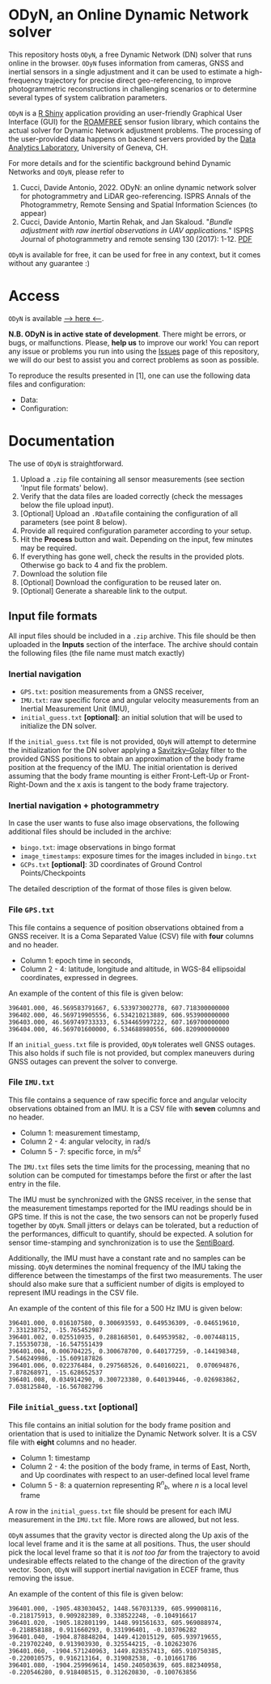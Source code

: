 # ODyN, an Online Dynamic Network solver

This repository hosts `ODyN`, a free Dynamic Network (DN) solver that runs online in the browser. `ODyN` fuses information from cameras, GNSS and inertial sensors in a single adjustment and it can be used to estimate a high-frequency trajectory for precise direct geo-referencing, to improve photogrammetric reconstructions in challenging scenarios or to determine several types of system calibration parameters.

`ODyN` is a [R Shiny](https://shiny.rstudio.com/) application providing an user-friendly Graphical User Interface (GUI) for the [ROAMFREE](https://github.com/AIRLab-POLIMI/ROAMFREE) sensor fusion library, which contains the actual solver for Dynamic Network adjustment problems. The processing of the user-provided data happens on backend servers provided by the [Data Analytics Laboratory](https://data-analytics-lab.netlify.app/), University of Geneva, CH. 

For more details and for the scientific background behind Dynamic Networks and `ODyN`, please refer to

1. Cucci, Davide Antonio, 2022. ODyN: an online dynamic network solver for photogrammetry and LiDAR geo-referencing. ISPRS Annals of the Photogrammetry, Remote Sensing and Spatial Information Sciences (to appear)
2. Cucci, Davide Antonio, Martin Rehak, and Jan Skaloud. "*Bundle adjustment with raw inertial observations in UAV applications.*" ISPRS Journal of photogrammetry and remote sensing 130 (2017): 1-12. [PDF](https://drive.google.com/file/d/1U2RKh7T98bFJYvnMGHIOrxKyIRVDP0Oi/view?usp=sharing)

`ODyN` is available for free, it can be used for free in any context, but it comes without any guarantee :)

# Access

`ODyN` is available [ --> here <--](http://129.194.40.13:3839/app/dn_gui).

**N.B. ODyN is in active state of development**. There might be errors, or bugs, or malfunctions. Please, **help us** to improve our work! You can report any issue or problems you run into using the [Issues](https://github.com/SMAC-Group/ODyN/issues) page of this repository, we will do our best to assist you and correct problems as soon as possible.

To reproduce the results presented in [1], one can use the following data files and configuration:
- Data:
- Configuration:

# Documentation

The use of `ODyN` is straightforward.

1. Upload a `.zip` file containing all sensor measurements (see section 'Input file formats' below).
2. Verify that the data files are loaded correctly (check the messages below the file upload input).
2. [Optional] Upload an `.RData`file containing the configuration of all parameters (see point 8 below).
3. Provide all required configuration parameter according to your setup.
4. Hit the **Process** button and wait. Depending on the input, few minutes may be required.
6. If everything has gone well, check the results in the provided plots. Otherwise go back to 4 and fix the problem.
7. Download the solution file
8. [Optional] Download the configuration to be reused later on.
9. [Optional] Generate a shareable link to the output.

## Input file formats

All input files should be included in a `.zip` archive. This file should be then uploaded in the **Inputs** section of the interface. The archive should contain the following files (the file name must match exactly)

### Inertial navigation

- `GPS.txt`: position measurements from a GNSS receiver,
- `IMU.txt`: raw specific force and angular velocity measurements from an Inertial Measurement Unit (IMU),
- `initial_guess.txt` **[optional]**: an initial solution that will be used to initialize the DN solver.

If the `initial_guess.txt` file  is not provided, `ODyN` will attempt to determine the initialization for the DN solver applying a [Savitzky–Golay](https://en.wikipedia.org/wiki/Savitzky%E2%80%93Golay_filter) filter to the provided GNSS positions to obtain an approximation of the body frame position at the frequency of the IMU. The initial orientation is derived assuming that the body frame mounting is either Front-Left-Up or Front-Right-Down and the x axis is tangent to the body frame trajectory.

### Inertial navigation + photogrammetry

In case the user wants to fuse also image observations, the following additional files should be included in the archive:

- `bingo.txt`: image observations in bingo format
- `image_timestamps`: exposure times for the images included in `bingo.txt`
- `GCPs.txt` **[optional]**: 3D coordinates of Ground Control Points/Checkpoints

The detailed description of the format of those files is given below.

### File `GPS.txt`

This file contains a sequence of position observations obtained from a GNSS receiver. It is a Coma Separated Value (CSV) file with **four** columns and no header.

- Column 1: epoch time in seconds,
- Column 2 - 4: latitude, longitude and altitude, in WGS-84 ellipsoidal coordinates, expressed in degrees.


An example of the content of this file is given below:

```396400.000, 46.569360752778, 6.533852830556, 609.752100000000
396401.000, 46.569583791667, 6.533973002778, 607.718300000000
396402.000, 46.569719905556, 6.534210213889, 606.953900000000
396403.000, 46.569749733333, 6.534465997222, 607.169700000000
396404.000, 46.569701600000, 6.534688980556, 606.820900000000
```

If an `initial_guess.txt` file is provided, `ODyN` tolerates well GNSS outages. This also holds if such file is not provided, but complex maneuvers during GNSS outages can prevent the solver to converge.

### File `IMU.txt`

This file contains a sequence of raw specific force and angular velocity observations obtained from an IMU. It is a CSV file with **seven** columns and no header.

- Column 1: measurement timestamp,
- Column 2 - 4: angular velocity, in rad/s
- Column 5 - 7: specific force, in m/s<sup>2</sup>

The `IMU.txt` files sets the time limits for the processing, meaning that no solution can be computed for timestamps before the first or after the last entry in the file. 

The IMU must be synchronized with the GNSS receiver, in the sense that the measurement timestamps reported for the IMU readings should be in GPS time. If this is not the case, the two sensors can not be properly fused together by `ODyN`. Small jitters or delays can be tolerated, but a reduction of the performances, difficult to quantify, should be expected. A solution for sensor time-stamping and synchronization is to use the [SentiBoard](https://sentisystems.com/sales-2/).

Additionally, the IMU must have a constant rate and no samples can be missing. `ODyN` determines the nominal frequency of the IMU taking the difference between the timestamps of the first two measurements. The user should also make sure that a sufficient number of digits is employed to represent IMU readings in the CSV file.

An example of the content of this file for a 500 Hz IMU is given below:

```
396401.000, 0.016107580, 0.300693593, 0.649536309, -0.046519610, 7.331238752, -15.765452987
396401.002, 0.025510935, 0.288168501, 0.649539582, -0.007448115, 7.155350738, -16.547551439
396401.004, 0.006704225, 0.300678700, 0.640177259, -0.144198348, 7.546249986, -15.609187826
396401.006, 0.022376484, 0.297568526, 0.640160221,  0.070694876, 7.878268971, -15.628652537
396401.008, 0.034914290, 0.300723380, 0.640139446, -0.026983862, 7.038125840, -16.567082796
```

### File `initial_guess.txt` [optional]

This file contains an initial solution for the body frame position and orientation that is used to initialize the Dynamic Network solver. It is a CSV file with **eight** columns and no header.
- Column 1: timestamp
- Column 2 - 4: the position of the body frame, in terms of East, North, and Up coordinates with respect to an user-defined local level frame
- Column 5 - 8: a quaternion representing R<sup>*n*</sup><sub>*b*</sub>, where *n* is a local level frame 

A row in the `initial_guess.txt` file should be present for each IMU measurement in the `IMU.txt` file. More rows are allowed, but not less.


`ODyN` assumes that the gravity vector is directed along the Up axis of the local level frame and it is the same at all positions. Thus, the user should pick the local level frame so that it is *not too far* from the trajectory to avoid undesirable effects related to the change of the direction of the gravity vector. Soon, `ODyN` will support inertial navigation in ECEF frame, thus removing the issue.


An example of the content of this file is given below:

```
396401.000, -1905.483030452, 1448.567031339, 605.999008116, -0.218175913, 0.909282389, 0.338522248, -0.104916617
396401.020, -1905.182801199, 1448.991561633, 605.969088974, -0.218858188, 0.911660293, 0.331996401, -0.103706282
396401.040, -1904.878848204, 1449.412015129, 605.939719655, -0.219702240, 0.913903930, 0.325544215, -0.102623076
396401.060, -1904.571240963, 1449.828357413, 605.910750385, -0.220010575, 0.916213164, 0.319082538, -0.101661786
396401.080, -1904.259969614, 1450.240503639, 605.882340958, -0.220546280, 0.918408515, 0.312620830, -0.100763856
```